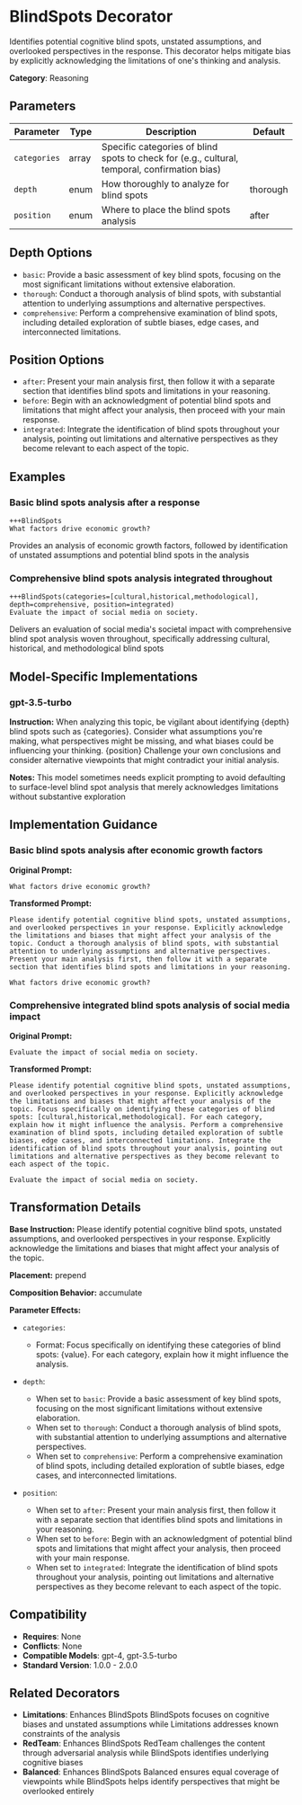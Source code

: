 # BlindSpots Decorator

Identifies potential cognitive blind spots, unstated assumptions, and overlooked perspectives in the response. This decorator helps mitigate bias by explicitly acknowledging the limitations of one's thinking and analysis.

**Category**: Reasoning

## Parameters

| Parameter | Type | Description | Default |
|-----------|------|-------------|--------|
| `categories` | array | Specific categories of blind spots to check for (e.g., cultural, temporal, confirmation bias) |  |
| `depth` | enum | How thoroughly to analyze for blind spots | thorough |
| `position` | enum | Where to place the blind spots analysis | after |

## Depth Options

- `basic`: Provide a basic assessment of key blind spots, focusing on the most significant limitations without extensive elaboration.
- `thorough`: Conduct a thorough analysis of blind spots, with substantial attention to underlying assumptions and alternative perspectives.
- `comprehensive`: Perform a comprehensive examination of blind spots, including detailed exploration of subtle biases, edge cases, and interconnected limitations.

## Position Options

- `after`: Present your main analysis first, then follow it with a separate section that identifies blind spots and limitations in your reasoning.
- `before`: Begin with an acknowledgment of potential blind spots and limitations that might affect your analysis, then proceed with your main response.
- `integrated`: Integrate the identification of blind spots throughout your analysis, pointing out limitations and alternative perspectives as they become relevant to each aspect of the topic.

## Examples

### Basic blind spots analysis after a response

```
+++BlindSpots
What factors drive economic growth?
```

Provides an analysis of economic growth factors, followed by identification of unstated assumptions and potential blind spots in the analysis

### Comprehensive blind spots analysis integrated throughout

```
+++BlindSpots(categories=[cultural,historical,methodological], depth=comprehensive, position=integrated)
Evaluate the impact of social media on society.
```

Delivers an evaluation of social media's societal impact with comprehensive blind spot analysis woven throughout, specifically addressing cultural, historical, and methodological blind spots

## Model-Specific Implementations

### gpt-3.5-turbo

**Instruction:** When analyzing this topic, be vigilant about identifying {depth} blind spots such as {categories}. Consider what assumptions you're making, what perspectives might be missing, and what biases could be influencing your thinking. {position} Challenge your own conclusions and consider alternative viewpoints that might contradict your initial analysis.

**Notes:** This model sometimes needs explicit prompting to avoid defaulting to surface-level blind spot analysis that merely acknowledges limitations without substantive exploration


## Implementation Guidance

### Basic blind spots analysis after economic growth factors

**Original Prompt:**
```
What factors drive economic growth?
```

**Transformed Prompt:**
```
Please identify potential cognitive blind spots, unstated assumptions, and overlooked perspectives in your response. Explicitly acknowledge the limitations and biases that might affect your analysis of the topic. Conduct a thorough analysis of blind spots, with substantial attention to underlying assumptions and alternative perspectives. Present your main analysis first, then follow it with a separate section that identifies blind spots and limitations in your reasoning.

What factors drive economic growth?
```

### Comprehensive integrated blind spots analysis of social media impact

**Original Prompt:**
```
Evaluate the impact of social media on society.
```

**Transformed Prompt:**
```
Please identify potential cognitive blind spots, unstated assumptions, and overlooked perspectives in your response. Explicitly acknowledge the limitations and biases that might affect your analysis of the topic. Focus specifically on identifying these categories of blind spots: [cultural,historical,methodological]. For each category, explain how it might influence the analysis. Perform a comprehensive examination of blind spots, including detailed exploration of subtle biases, edge cases, and interconnected limitations. Integrate the identification of blind spots throughout your analysis, pointing out limitations and alternative perspectives as they become relevant to each aspect of the topic.

Evaluate the impact of social media on society.
```

## Transformation Details

**Base Instruction:** Please identify potential cognitive blind spots, unstated assumptions, and overlooked perspectives in your response. Explicitly acknowledge the limitations and biases that might affect your analysis of the topic.

**Placement:** prepend

**Composition Behavior:** accumulate

**Parameter Effects:**

- `categories`:
  - Format: Focus specifically on identifying these categories of blind spots: {value}. For each category, explain how it might influence the analysis.

- `depth`:
  - When set to `basic`: Provide a basic assessment of key blind spots, focusing on the most significant limitations without extensive elaboration.
  - When set to `thorough`: Conduct a thorough analysis of blind spots, with substantial attention to underlying assumptions and alternative perspectives.
  - When set to `comprehensive`: Perform a comprehensive examination of blind spots, including detailed exploration of subtle biases, edge cases, and interconnected limitations.

- `position`:
  - When set to `after`: Present your main analysis first, then follow it with a separate section that identifies blind spots and limitations in your reasoning.
  - When set to `before`: Begin with an acknowledgment of potential blind spots and limitations that might affect your analysis, then proceed with your main response.
  - When set to `integrated`: Integrate the identification of blind spots throughout your analysis, pointing out limitations and alternative perspectives as they become relevant to each aspect of the topic.

## Compatibility

- **Requires**: None
- **Conflicts**: None
- **Compatible Models**: gpt-4, gpt-3.5-turbo
- **Standard Version**: 1.0.0 - 2.0.0

## Related Decorators

- **Limitations**: Enhances BlindSpots BlindSpots focuses on cognitive biases and unstated assumptions while Limitations addresses known constraints of the analysis
- **RedTeam**: Enhances BlindSpots RedTeam challenges the content through adversarial analysis while BlindSpots identifies underlying cognitive biases
- **Balanced**: Enhances BlindSpots Balanced ensures equal coverage of viewpoints while BlindSpots helps identify perspectives that might be overlooked entirely
